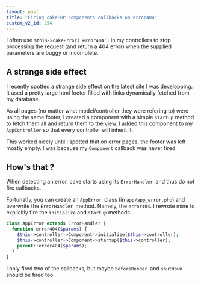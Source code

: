 ```yaml
---
layout: post
title: "Firing cakePHP components callbacks on error404"
custom_v2_id: 254
---
```


I often use `$this->cakeError('error404')` in my controllers to stop
processing the request (and return a 404 error) when the supplied parameters
are buggy or incomplete.

## A strange side effect

I recently spotted a strange side effect on the latest site I was developping.
It used a pretty large html footer filled with links dynamically fetched from
my database.

As all pages (no matter what model/controller they were refering to) were
using the same footer, I created a component with a simple `startup` method to
fetch them all and return them to the view. I added this component to my
`AppController` so that every controller will inherit it.

This worked nicely until I spotted that on error pages, the footer was left
mostly empty. I was because my `Component` callback was never fired.

## How's that ?

When detecting an error, cake starts using its `ErrorHandler `and thus do not
fire callbacks.

Fortunatly, you can create an `AppError `class (in `app/app_error.php`) and
overwrite the `ErrorHandler `method. Namely, the `error404`. I rewrote mine to
explicitly fire the `initialize` and `startup` methods.

    
```php
class AppError extends ErrorHandler {  
  function error404($params) {  
    $this->controller->Component->initialize($this->controller);  
    $this->controller->Component->startup($this->controller);  
    parent::error404($params);  
  }  
}
```

I only fired two of the callbacks, but maybe `beforeRender `and `shutdown
`should be fired too.

